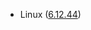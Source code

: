 - Linux ([6.12.44](https://git.kernel.org/pub/scm/linux/kernel/git/stable/linux.git/tag/?h=v6.12.44))
